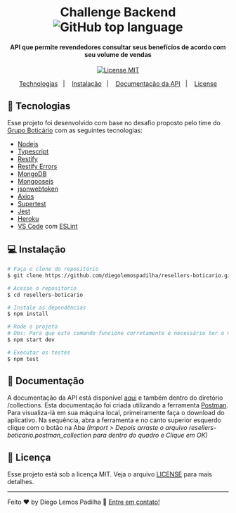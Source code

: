 <h1 align="center">
    Challenge Backend<br>
    <img alt="GitHub top language" src="http://www.grupoboticario.com.br/Style%20Library/img/header-logo-desktop.png"g" />
</h1>

<h4 align="center">
  API que permite revendedores consultar seus benefícios de acordo com seu volume de vendas
</h4>

<p align="center">
  <a href="https://opensource.org/licenses/MIT">
    <img src="https://img.shields.io/badge/License-MIT-blue.svg" alt="License MIT">
  </a>
</p>

<p align="center">
  <a href="#rocket-technologies">Technologias</a>&nbsp;&nbsp;&nbsp;|&nbsp;&nbsp;&nbsp;
  <a href="#instalação">Instalação</a>&nbsp;&nbsp;&nbsp;|&nbsp;&nbsp;&nbsp;
  <a href="#orange_book-documentação">Documentação da API</a>&nbsp;&nbsp;&nbsp;|&nbsp;&nbsp;&nbsp;
  <a href="#memo-licença">License</a>
</p>

## :rocket: Tecnologias

Esse projeto foi desenvolvido com base no desafio proposto pelo time do [Grupo Boticário](https://github.com/grupoboticario) com as seguintes tecnologias:

- [Nodejs](https://nodejs.org/)
- [Typescript](https://www.typescriptlang.org/)
- [Restify](http://restify.com/)
- [Restify Errors](https://github.com/restify/errors)
- [MongoDB](https://www.mongodb.com/)
- [Mongoosejs](https://mongoosejs.com/)
- [jsonwebtoken](https://www.npmjs.com/package/jsonwebtoken)
- [Axios](https://github.com/axios/axios)
- [Supertest](https://github.com/visionmedia/supertest)
- [Jest](https://jestjs.io)
- [Heroku](https://www.heroku.com/)
- [VS Code](https://code.visualstudio.com/) com [ESLint](https://eslint.org/)

## 💻 Instalação

```bash
# Faça o clone do repositório
$ git clone https://github.com/diegolemospadilha/resellers-boticario.git

# Acesse o repositorio
$ cd resellers-boticario

# Instale as dependências
$ npm install

# Rode o projeto
# Obs: Para que este comando funcione corretamente é necessário ter o mongodb instalado e inicializado
$ npm start dev

# Executar os testes
$ npm test
```

## :orange_book: Documentação

A documentação da API está disponível [aqui](https://documenter.getpostman.com/view/6657902/SzfB17Kj) e também dentro do diretório /collections.
Esta documentação foi criada utilizando a ferramenta [Postman](https://www.postman.com/). Para visualiza-lá em sua máquina local, primeiramente faça o download do aplicativo.
Na sequência, abra a ferramenta e no canto superior esquerdo clique com o botão na Aba _(Import > Depois arraste o arquivo resellers-boticario.postman_collection para dentro do quadro e Clique em OK)_

## :memo: Licença

Esse projeto está sob a licença MIT. Veja o arquivo [LICENSE](LICENSE.md) para mais detalhes.

---

Feito ♥ by Diego Lemos Padilha :wave: [Entre em contato!](https://www.linkedin.com/in/diegolemospadilha/)
